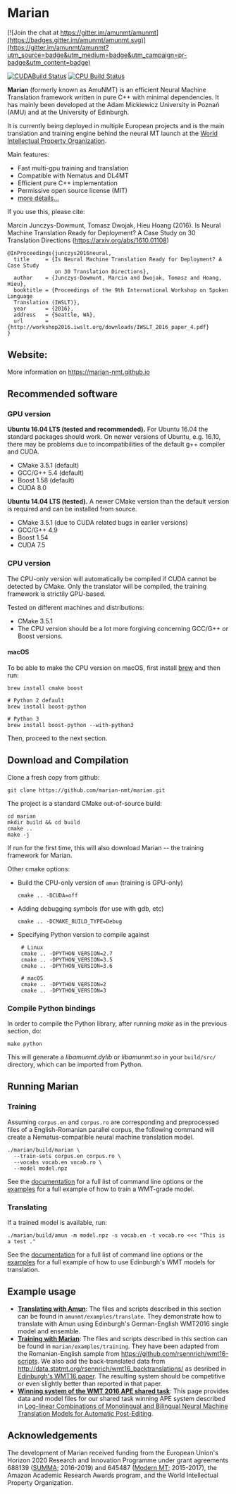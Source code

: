 
# Marian
[![Join the chat at https://gitter.im/amunmt/amunmt](https://badges.gitter.im/amunmt/amunmt.svg)](https://gitter.im/amunmt/amunmt?utm_source=badge&utm_medium=badge&utm_campaign=pr-badge&utm_content=badge)

[![CUDABuild Status](http://vali.inf.ed.ac.uk/jenkins/buildStatus/icon?job=amunmt_compilation_cuda)](http://vali.inf.ed.ac.uk/jenkins/job/amunmt_compilation_cuda/)
[![CPU Build Status](http://vali.inf.ed.ac.uk/jenkins/buildStatus/icon?job=amunmt_compilation_cpu)](http://vali.inf.ed.ac.uk/jenkins/job/amunmt_compilation_cpu/)

 <p>
  <b>Marian</b> (formerly known as AmuNMT) is an efficient Neural Machine Translation framework written
  in pure C++ with minimal dependencies. It has mainly been developed at the
  Adam Mickiewicz University in Poznań (AMU) and at the University of Edinburgh.
  </p>

  <p>
  It is currently being deployed in
  multiple European projects and is the main translation and training engine
  behind the neural MT launch at the
  <a href="http://www.wipo.int/pressroom/en/articles/2016/article_0014.html">World Intellectual Property Organization</a>.

  </p>

  <p>
  Main features:
  <ul>
    <li> Fast multi-gpu training and translation </li>
    <li> Compatible with Nematus and DL4MT </li>
    <li> Efficient pure C++ implementation </li>
    <li> Permissive open source license (MIT) </li>
    <li> <a href="https://marian-nmt.github.io/features/"> more details... </a> </li>
  </ul>
  </p>

If you use this, please cite:

Marcin Junczys-Dowmunt, Tomasz Dwojak, Hieu Hoang (2016). Is Neural Machine
Translation Ready for Deployment? A Case Study on 30 Translation Directions
(https://arxiv.org/abs/1610.01108)

    @InProceedings{junczys2016neural,
      title     = {Is Neural Machine Translation Ready for Deployment? A Case Study
                   on 30 Translation Directions},
      author    = {Junczys-Dowmunt, Marcin and Dwojak, Tomasz and Hoang, Hieu},
      booktitle = {Proceedings of the 9th International Workshop on Spoken Language
      Translation (IWSLT)},
      year      = {2016},
      address   = {Seattle, WA},
      url       = {http://workshop2016.iwslt.org/downloads/IWSLT_2016_paper_4.pdf}
    }

## Website:

More information on https://marian-nmt.github.io

## Recommended software

### GPU version

**Ubuntu 16.04 LTS (tested and recommended).** For Ubuntu 16.04 the standard
packages should work. On newer versions of Ubuntu, e.g. 16.10, there may be
problems due to incompatibilities of the default g++ compiler and CUDA.

 * CMake 3.5.1 (default)
 * GCC/G++ 5.4 (default)
 * Boost 1.58 (default)
 * CUDA 8.0

**Ubuntu 14.04 LTS (tested).** A newer CMake version than the default version is
required and can be installed from source.

 * CMake 3.5.1 (due to CUDA related bugs in earlier versions)
 * GCC/G++ 4.9
 * Boost 1.54
 * CUDA 7.5

### CPU version

The CPU-only version will automatically be compiled if CUDA cannot be detected by CMake.
Only the translator will be compiled, the training framework is strictily GPU-based.

Tested on different machines and distributions:

 * CMake 3.5.1
 * The CPU version should be a lot more forgiving concerning GCC/G++ or Boost versions.

#### macOS

To be able to make the CPU version on macOS, first install [brew](https://brew.sh/) and then run:

    brew install cmake boost

    # Python 2 default
    brew install boost-python

    # Python 3
    brew install boost-python --with-python3

Then, proceed to the next section.

## Download and Compilation

Clone a fresh copy from github:

    git clone https://github.com/marian-nmt/marian.git

The project is a standard CMake out-of-source build:

    cd marian
    mkdir build && cd build
    cmake ..
    make -j

If run for the first time, this will also download Marian -- the training
framework for Marian.

Other cmake options:

-  Build the CPU-only version of `amun` (training is GPU-only)

       cmake .. -DCUDA=off

-  Adding debugging symbols (for use with gdb, etc)

       cmake .. -DCMAKE_BUILD_TYPE=Debug

- Specifying Python version to compile against

       # Linux
       cmake .. -DPYTHON_VERSION=2.7
       cmake .. -DPYTHON_VERSION=3.5
       cmake .. -DPYTHON_VERSION=3.6

       # macOS
       cmake .. -DPYTHON_VERSION=2
       cmake .. -DPYTHON_VERSION=3


### Compile Python bindings

In order to compile the Python library, after running _make_ as in the previous section, do:

    make python

This will generate a _libamunmt.dylib_ or _libamunmt.so_ in your `build/src/` directory, which can be imported from Python.

## Running Marian

### Training

Assuming `corpus.en` and `corpus.ro` are
corresponding and preprocessed files of a English-Romanian parallel corpus, the
following command will create a Nematus-compatible neural machine translation model.

    ./marian/build/marian \
      --train-sets corpus.en corpus.ro \
      --vocabs vocab.en vocab.ro \
      --model model.npz

See the [documentation](https://marian-nmt.github.io/docs/#marian) for a full list
of command line options or the
[examples](https://marian-nmt.github.io/examples/training) for a full example of
how to train a WMT-grade model.

### Translating

If a trained model is available, run:

    ./marian/build/amun -m model.npz -s vocab.en -t vocab.ro <<< "This is a test ."

See the [documentation](https://marian-nmt.github.io/docs/#amun) for a full list of
command line options or the
[examples](https://marian-nmt.github.io/examples/translating) for a full example of
how to use Edinburgh's WMT models for translation.

## Example usage

* **[Translating with Amun](https://marian-nmt.github.io/examples/translating/)**:
The files and scripts described in this section can be found in
`amunmt/examples/translate`. They demonstrate how to translate with Amun using
Edinburgh's German-English WMT2016 single model and ensemble.
* **[Training with Marian](https://marian-nmt.github.io/examples/training/)**: The files
and scripts described in this section can be found in
`marian/examples/training`. They have been adapted from the
Romanian-English sample from <https://github.com/rsennrich/wmt16-scripts>.
We also add the back-translated data from <http://data.statmt.org/rsennrich/wmt16_backtranslations/>
as desribed in [Edinburgh's WMT16 paper](http://www.aclweb.org/anthology/W16-2323).
The resulting system should be competitive or even slightly better than
reported in that paper.
* **[Winning system of the WMT 2016 APE shared task](https://marian-nmt.github.io/examples/postedit/)**:
This page provides data and model files for our shared task winning APE system
described in [Log-linear Combinations of Monolingual and Bilingual Neural
Machine Translation Models for Automatic
Post-Editing](http://www.aclweb.org/anthology/W16-2378).

## Acknowledgements

The development of Marian received funding from the European Union's Horizon 2020
Research and Innovation Programme under grant agreements 688139
(<a href="http://www.summa-project.eu">SUMMA</a>; 2016-2019) and 645487
(<a href="http://www.modernmt.eu">Modern MT</a>; 2015-2017), the
Amazon Academic Research Awards program, and the World Intellectual
Property Organization.


